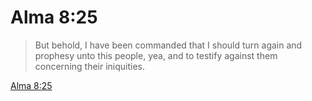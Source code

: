 # Alma 8:25

> But behold, I have been commanded that I should turn again and prophesy unto this people, yea, and to testify against them concerning their iniquities.

[Alma 8:25](https://www.churchofjesuschrist.org/study/scriptures/bofm/alma/8?lang=eng&id=p25#p25)


